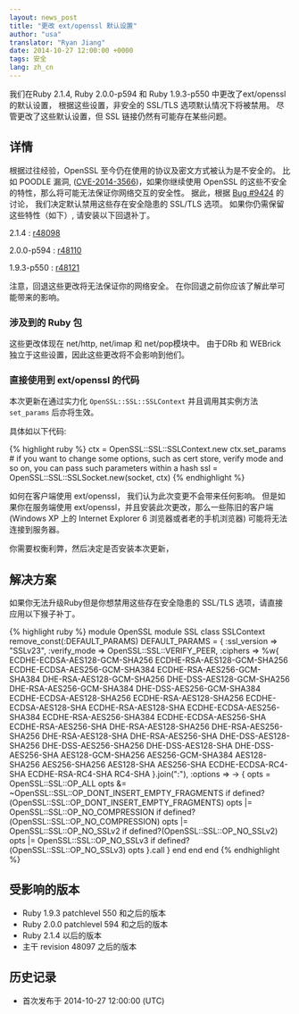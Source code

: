 ```yaml
---
layout: news_post
title: "更改 ext/openssl 默认设置"
author: "usa"
translator: "Ryan Jiang"
date: 2014-10-27 12:00:00 +0000
tags: 安全 
lang: zh_cn 
---
```


我们在Ruby 2.1.4, Ruby 2.0.0-p594 和 Ruby 1.9.3-p550 中更改了ext/openssl 的默认设置，
根据这些设置，非安全的 SSL/TLS 选项默认情况下将被禁用。
尽管更改了这些默认设置，但 SSL 链接仍然有可能存在某些问题。

## 详情 

根据过往经验，OpenSSL 至今仍在使用的协议及密文方式被认为是不安全的。
比如 POODLE 漏洞, ([CVE-2014-3566](http://cve.mitre.org/cgi-bin/cvename.cgi?name=CVE-2014-3566))，如果你继续使用 OpenSSL 的这些不安全的特性，那么将可能无法保证你网络交互的安全性。
据此，根据 [Bug #9424](https://bugs.ruby-lang.org/issues/9424) 的讨论， 我们决定默认禁用这些存在安全隐患的 SSL/TLS 选项。
如果你仍需保留这些特性（如下）, 请安装以下回退补丁。

2.1.4
: [r48098](http://svn.ruby-lang.org/cgi-bin/viewvc.cgi?revision=48098&view=revision)

2.0.0-p594
: [r48110](http://svn.ruby-lang.org/cgi-bin/viewvc.cgi?revision=48110&view=revision)

1.9.3-p550
: [r48121](http://svn.ruby-lang.org/cgi-bin/viewvc.cgi?revision=48121&view=revision)

注意，回退这些更改将无法保证你的网络安全。
在你回退之前你应该了解此举可能带来的影响。

### 涉及到的 Ruby 包 

这些更改体现在 net/http, net/imap 和 net/pop模块中。
由于DRb 和 WEBrick 独立于这些设置，因此这些更改将不会影响到他们。

### 直接使用到 ext/openssl 的代码 

本次更新在通过实力化 `OpenSSL::SSL::SSLContext` 并且调用其实例方法 `set_params` 后亦将生效。

具体如以下代码:

{% highlight ruby %}
ctx = OpenSSL::SSL::SSLContext.new
ctx.set_params  # if you want to change some options, such as cert store, verify mode and so on, you can pass such parameters within a hash
ssl = OpenSSL::SSL::SSLSocket.new(socket, ctx)
{% endhighlight %}

如何在客户端使用 ext/openssl， 我们认为此次变更不会带来任何影响。
但是如果你在服务端使用 ext/openssl，并且安装此次更改，那么一些陈旧的客户端 (Windows XP 上的 Internet Explorer 6 浏览器或者老的手机浏览器) 可能将无法连接到服务器。

你需要权衡利弊，然后决定是否安装本次更新，

## 解决方案 

如果你无法升级Ruby但是你想禁用这些存在安全隐患的 SSL/TLS 选项，请直接应用以下猴子补丁。

{% highlight ruby %}
module OpenSSL
  module SSL
    class SSLContext
      remove_const(:DEFAULT_PARAMS)
      DEFAULT_PARAMS = {
        :ssl_version => "SSLv23",
        :verify_mode => OpenSSL::SSL::VERIFY_PEER,
        :ciphers => %w{
          ECDHE-ECDSA-AES128-GCM-SHA256
          ECDHE-RSA-AES128-GCM-SHA256
          ECDHE-ECDSA-AES256-GCM-SHA384
          ECDHE-RSA-AES256-GCM-SHA384
          DHE-RSA-AES128-GCM-SHA256
          DHE-DSS-AES128-GCM-SHA256
          DHE-RSA-AES256-GCM-SHA384
          DHE-DSS-AES256-GCM-SHA384
          ECDHE-ECDSA-AES128-SHA256
          ECDHE-RSA-AES128-SHA256
          ECDHE-ECDSA-AES128-SHA
          ECDHE-RSA-AES128-SHA
          ECDHE-ECDSA-AES256-SHA384
          ECDHE-RSA-AES256-SHA384
          ECDHE-ECDSA-AES256-SHA
          ECDHE-RSA-AES256-SHA
          DHE-RSA-AES128-SHA256
          DHE-RSA-AES256-SHA256
          DHE-RSA-AES128-SHA
          DHE-RSA-AES256-SHA
          DHE-DSS-AES128-SHA256
          DHE-DSS-AES256-SHA256
          DHE-DSS-AES128-SHA
          DHE-DSS-AES256-SHA
          AES128-GCM-SHA256
          AES256-GCM-SHA384
          AES128-SHA256
          AES256-SHA256
          AES128-SHA
          AES256-SHA
          ECDHE-ECDSA-RC4-SHA
          ECDHE-RSA-RC4-SHA
          RC4-SHA
        }.join(":"),
        :options => -> {
          opts = OpenSSL::SSL::OP_ALL
          opts &= ~OpenSSL::SSL::OP_DONT_INSERT_EMPTY_FRAGMENTS if defined?(OpenSSL::SSL::OP_DONT_INSERT_EMPTY_FRAGMENTS)
          opts |= OpenSSL::SSL::OP_NO_COMPRESSION if defined?(OpenSSL::SSL::OP_NO_COMPRESSION)
          opts |= OpenSSL::SSL::OP_NO_SSLv2 if defined?(OpenSSL::SSL::OP_NO_SSLv2)
          opts |= OpenSSL::SSL::OP_NO_SSLv3 if defined?(OpenSSL::SSL::OP_NO_SSLv3)
          opts
        }.call
      }
    end
  end
end
{% endhighlight %}

## 受影响的版本 

* Ruby 1.9.3 patchlevel 550 和之后的版本 
* Ruby 2.0.0 patchlevel 594 和之后的版本 
* Ruby 2.1.4 以后的版本 
* 主干 revision 48097 之后的版本

## 历史记录 

* 首次发布于 2014-10-27 12:00:00 (UTC)
